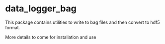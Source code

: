 # data_logger_bag

This package contains utilities to write to bag files and then convert to hdf5 format. 

More details to come for installation and use

